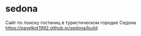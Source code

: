 # sedona
Сайт по поиску гостиниц в туристическом городке Седона
https://pavelkot1992.github.io/sedona/build
